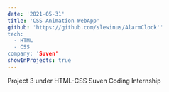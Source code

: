 ```yaml
---
date: '2021-05-31'
title: 'CSS Animation WebApp'
github: 'https://github.com/slewinus/AlarmClock''
tech:
  - HTML
  - CSS
company: 'Suven'
showInProjects: true
---
```


Project 3 under HTML-CSS Suven Coding Internship

